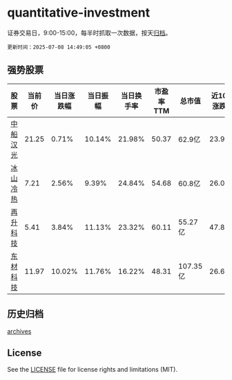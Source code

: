 # quantitative-investment

证券交易日，9:00-15:00，每半时抓取一次数据，按天[归档](archives)。

`更新时间：2025-07-08 14:49:05 +0800`

## 强势股票

|股票|当前价|当日涨跌幅|当日振幅|当日换手率|市盈率TTM|总市值|近10日涨跌幅|
|----|----|----|----|----|----|----|----|
|[中船汉光](https://xueqiu.com/S/SZ300847)|21.25|0.71%|10.14%|21.98%|50.37|62.9亿|23.91%|
|[冰山冷热](https://xueqiu.com/S/SZ000530)|7.21|2.56%|9.39%|24.84%|54.68|60.8亿|26.05%|
|[再升科技](https://xueqiu.com/S/SH603601)|5.41|3.84%|11.13%|23.32%|60.11|55.27亿|47.81%|
|[东材科技](https://xueqiu.com/S/SH601208)|11.97|10.02%|11.76%|16.22%|48.31|107.35亿|26.67%|

## 历史归档

[archives](archives)

## License

See the [LICENSE](LICENSE) file for license rights and limitations (MIT).